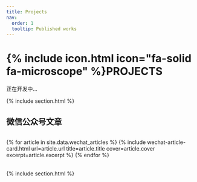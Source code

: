 ```yaml
---
title: Projects
nav:
  order: 1
  tooltip: Published works
---
```


# {% include icon.html icon="fa-solid fa-microscope" %}PROJECTS

正在开发中...

{% include section.html %}

## 微信公众号文章

<div class="wechat-articles-list">
{% for article in site.data.wechat_articles %}
  {% include wechat-article-card.html
    url=article.url
    title=article.title
    cover=article.cover
    excerpt=article.excerpt
  %}
{% endfor %}
</div>

<style>
:root {
  --card-bg: #fff;
  --card-title-color: #222;
  --card-excerpt-color: #666;
}

[data-dark="true"] {
  --card-bg: #23272e;
  --card-title-color: #fff;
  --card-excerpt-color: #ccc;
}

.wechat-articles-list {
  display: grid;
  grid-template-columns: repeat(auto-fill, minmax(320px, 1fr));
  gap: 32px;
  margin: 32px 0;
}

.wechat-article-card {
  background: var(--card-bg);
  border-radius: 10px;
  box-shadow: 0 2px 12px var(--overlay);
  overflow: hidden;
  display: flex;
  flex-direction: column;
  transition: background 0.3s;
}

.wechat-article-link {
  text-decoration: none;
  color: inherit;
  display: block;
}

.wechat-article-cover {
  width: 100%;
  height: 180px;
  object-fit: cover;
  display: block;
}

.wechat-article-title {
  font-size: 1.1em;
  font-weight: bold;
  padding: 12px 16px 0 16px;
  color: var(--card-title-color);
  transition: color 0.2s;
}

.wechat-article-link:hover .wechat-article-title {
  color: var(--primary);
}

.wechat-article-excerpt {
  padding: 8px 16px 16px 16px;
  color: var(--card-excerpt-color);
  font-size: 0.98em;
  flex: 1;
}

@media (max-width: 700px) {
  .wechat-articles-list {
    gap: 20px;
  }
  .wechat-article-cover {
    height: 160px;
  }
}
</style>

{% include section.html %}



